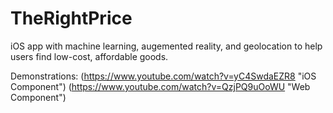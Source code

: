 # TheRightPrice

iOS app with machine learning, augemented reality, and geolocation to help users find low-cost, affordable goods. 

Demonstrations:
(https://www.youtube.com/watch?v=yC4SwdaEZR8 "iOS Component")
(https://www.youtube.com/watch?v=QzjPQ9uOoWU "Web Component")
